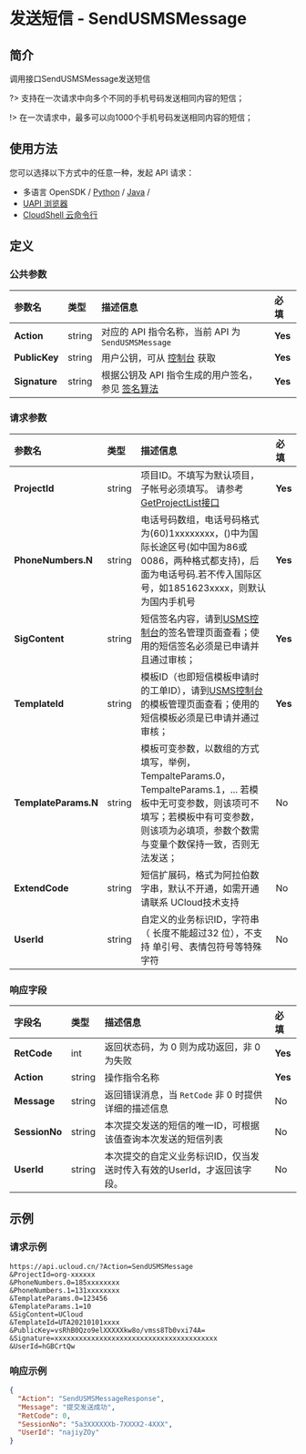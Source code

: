 # 发送短信 - SendUSMSMessage

## 简介

调用接口SendUSMSMessage发送短信

?> 支持在一次请求中向多个不同的手机号码发送相同内容的短信；

!> 在一次请求中，最多可以向1000个手机号码发送相同内容的短信；


## 使用方法

您可以选择以下方式中的任意一种，发起 API 请求：
- 多语言 OpenSDK / [Python](https://github.com/ucloud/ucloud-sdk-python3) / [Java](https://github.com/ucloud/ucloud-sdk-java) /
- [UAPI 浏览器](https://console.ucloud.cn/uapi/detail?id=SendUSMSMessage)
- [CloudShell 云命令行](https://shell.ucloud.cn/)


## 定义

### 公共参数

| 参数名 | 类型 | 描述信息 | 必填 |
|:---|:---|:---|:---|
| **Action**     | string  | 对应的 API 指令名称，当前 API 为 `SendUSMSMessage`                        | **Yes** |
| **PublicKey**  | string  | 用户公钥，可从 [控制台](https://console.ucloud.cn/uapi/apikey) 获取                                             | **Yes** |
| **Signature**  | string  | 根据公钥及 API 指令生成的用户签名，参见 [签名算法](api/summary/signature.md)  | **Yes** |

### 请求参数

| 参数名 | 类型 | 描述信息 | 必填 |
|:---|:---|:---|:---|
| **ProjectId** | string | 项目ID。不填写为默认项目，子帐号必须填写。 请参考[GetProjectList接口](https://docs.ucloud.cn/api/summary/get_project_list) |**Yes**|
| **PhoneNumbers.N** | string | 电话号码数组，电话号码格式为(60)1xxxxxxxx，()中为国际长途区号(如中国为86或0086，两种格式都支持)，后面为电话号码.若不传入国际区号，如1851623xxxx，则默认为国内手机号 |**Yes**|
| **SigContent** | string | 短信签名内容，请到[USMS控制台](https://console.ucloud.cn/usms)的签名管理页面查看；使用的短信签名必须是已申请并且通过审核； |**Yes**|
| **TemplateId** | string | 模板ID（也即短信模板申请时的工单ID），请到[USMS控制台](https://console.ucloud.cn/usms)的模板管理页面查看；使用的短信模板必须是已申请并通过审核； |**Yes**|
| **TemplateParams.N** | string | 模板可变参数，以数组的方式填写，举例，TempalteParams.0，TempalteParams.1，... 若模板中无可变参数，则该项可不填写；若模板中有可变参数，则该项为必填项，参数个数需与变量个数保持一致，否则无法发送； |No|
| **ExtendCode** | string | 短信扩展码，格式为阿拉伯数字串，默认不开通，如需开通请联系 UCloud技术支持 |No|
| **UserId** | string | 自定义的业务标识ID，字符串（ 长度不能超过32 位），不支持 单引号、表情包符号等特殊字符 |No|

### 响应字段

| 字段名 | 类型 | 描述信息 | 必填 |
|:---|:---|:---|:---|
| **RetCode** | int | 返回状态码，为 0 则为成功返回，非 0 为失败 |**Yes**|
| **Action** | string | 操作指令名称 |**Yes**|
| **Message** | string | 返回错误消息，当 `RetCode` 非 0 时提供详细的描述信息 |No|
| **SessionNo** | string | 本次提交发送的短信的唯一ID，可根据该值查询本次发送的短信列表 |No|
| **UserId** | string | 本次提交的自定义业务标识ID，仅当发送时传入有效的UserId，才返回该字段。 |No|




## 示例

### 请求示例
    
```
https://api.ucloud.cn/?Action=SendUSMSMessage
&ProjectId=org-xxxxxx
&PhoneNumbers.0=185xxxxxxxx
&PhoneNumbers.1=131xxxxxxxx
&TemplateParams.0=123456
&TemplateParams.1=10
&SigContent=UCloud
&TemplateId=UTA20210101xxxx
&PublicKey=vsRhB0Qzo9elXXXXXkw8o/vmss8Tb0vxi74A=
&Signature=xxxxxxxxxxxxxxxxxxxxxxxxxxxxxxxxxxxxxxxx
&UserId=hGBCrtQw
```

### 响应示例
    
```json
{
  "Action": "SendUSMSMessageResponse",
  "Message": "提交发送成功",
  "RetCode": 0,
  "SessionNo": "5a3XXXXXXb-7XXXX2-4XXX",
  "UserId": "najiyZOy"
}
```





